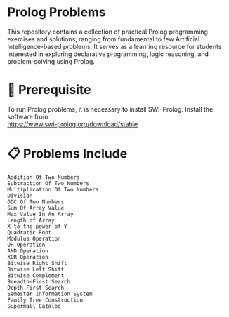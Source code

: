 # Prolog Problems
This repository contains a collection of practical Prolog programming exercises and solutions, ranging from fundamental to few Artificial Intelligence-based problems. It serves as a learning resource for students interested in exploring declarative programming, logic reasoning, and problem-solving using Prolog.



# 🔧 Prerequisite
To run Prolog problems, it is necessary to install SWI-Prolog. Install the software from    
       https://www.swi-prolog.org/download/stable


# 📋 Problems Include


    Addition Of Two Numbers
    Subtraction Of Two Numbers
    Multiplication Of Two Numbers
    Division
    GDC Of Two Numbers
    Sum Of Array Value
    Max Value In An Array
    Length of Array
    X to the power of Y
    Quadratic Root
    Modulus Operation
    OR Operation
    AND Operation
    XOR Operation
    Bitwise Right Shift
    Bitwise Left Shift
    Bitwise Complement
    Breadth-First Search
    Depth-First Search
    Semester Information System
    Family Tree Construction
    Supermall Catalog




    
    
    
